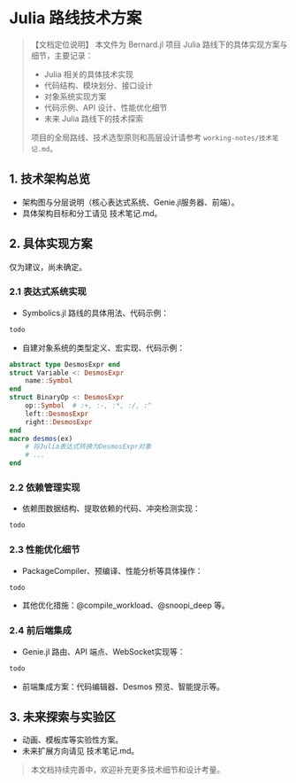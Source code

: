 # Julia 路线技术方案

> 【文档定位说明】
> 本文件为 Bernard.jl 项目 Julia 路线下的具体实现方案与细节，主要记录：
> - Julia 相关的具体技术实现
> - 代码结构、模块划分、接口设计
> - 对象系统实现方案
> - 代码示例、API 设计、性能优化细节
> - 未来 Julia 路线下的技术探索
>
> 项目的全局路线、技术选型原则和高层设计请参考 `working-notes/技术笔记.md`。

## 1. 技术架构总览
- 架构图与分层说明（核心表达式系统、Genie.jl服务器、前端）。
- 具体架构目标和分工请见 技术笔记.md。

## 2. 具体实现方案

仅为建议，尚未确定。

### 2.1 表达式系统实现
- Symbolics.jl 路线的具体用法、代码示例：
```julia
todo
```
- 自建对象系统的类型定义、宏实现、代码示例：
```julia
abstract type DesmosExpr end
struct Variable <: DesmosExpr
    name::Symbol
end
struct BinaryOp <: DesmosExpr
    op::Symbol  # :+, :-, :*, :/, :^
    left::DesmosExpr
    right::DesmosExpr
end
macro desmos(ex)
    # 将Julia表达式转换为DesmosExpr对象
    # ...
end
```

### 2.2 依赖管理实现
- 依赖图数据结构、提取依赖的代码、冲突检测实现：
```julia
todo
```

### 2.3 性能优化细节
- PackageCompiler、预编译、性能分析等具体操作：
```julia
todo
```
- 其他优化措施：@compile_workload、@snoopi_deep 等。

### 2.4 前后端集成
- Genie.jl 路由、API 端点、WebSocket实现等：
```julia
todo
```
- 前端集成方案：代码编辑器、Desmos 预览、智能提示等。

## 3. 未来探索与实验区
- 动画、模板库等实验性方案。
- 未来扩展方向请见 技术笔记.md。

> 本文档持续完善中，欢迎补充更多技术细节和设计考量。 